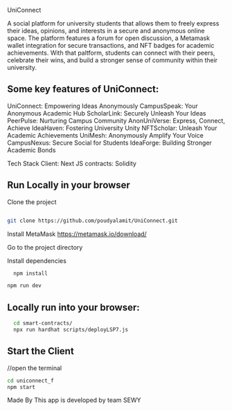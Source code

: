 UniConnect

A social platform for university students that allows them to freely express their ideas, opinions, and interests in a secure and anonymous online space. The platform features a forum for open discussion, a Metamask wallet integration for secure transactions, and NFT badges for academic achievements. With that paltform, students can connect with their peers, celebrate their wins, and build a stronger sense of community within their university.

## Some key features of UniConnect:

UniConnect: Empowering Ideas Anonymously
CampusSpeak: Your Anonymous Academic Hub
ScholarLink: Securely Unleash Your Ideas
PeerPulse: Nurturing Campus Community
AnonUniVerse: Express, Connect, Achieve
IdeaHaven: Fostering University Unity
NFTScholar: Unleash Your Academic Achievements
UniMesh: Anonymously Amplify Your Voice
CampusNexus: Secure Social for Students
IdeaForge: Building Stronger Academic Bonds

Tech Stack
Client: Next JS
contracts: Solidity

## Run Locally in your browser

Clone the project 
```bash

git clone https://github.com/poudyalamit/UniConnect.git
 ```
Install MetaMask https://metamask.io/download/

Go to the project directory

Install dependencies
```bash
  npm install
```
  ```bash
  npm run dev
``` 
## Locally run into your browser:

```bash
  cd smart-contracts/
  npx run hardhat scripts/deployLSP7.js
```
## Start the Client

  //open the terminal
  ```bash
  cd uniconnect_f
  npm start
```
 
  Made By
  This app is developed by team SEWY


